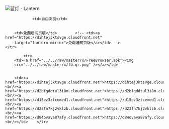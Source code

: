 

<img src="../../raw/master/x/8e0a2b81.c82003be.LanternYellow2.png" alt="蓝灯 - Lantern"/>
<table>
    <tr>
                
                <td>自由浏览</td>
        
        
        <td>免翻墙网页版</td>        <!-- <td><a href="https://dihtej3ktsvge.cloudfront.net"
        target="lantern-mirror">免翻墙网页版</a></td> -->
    </tr>
    
            <tr>
        <td><a href="../../raw/master/x/FreeBrowser.apk"><img
        src="../../raw/master/x/fb.qr.png" /></a></td>

        
        <td><a href="https://dihtej3ktsvge.cloudfront.net">https://dihtej3ktsvge.cloudfront.net</a><br/><a href="https://d2bfgddtul3i8m.cloudfront.net">https://d2bfgddtul3i8m.cloudfront.net</a><br/><a href="https://d15ez3ztcemed1.cloudfront.net">https://d15ez3ztcemed1.cloudfront.net</a><br/><a href="https://d23fn7kj2vklzb.cloudfront.net">https://d23fn7kj2vklzb.cloudfront.net</a><br/><a href="https://d84ovava87afy.cloudfront.net">https://d84ovava87afy.cloudfront.net</a><br/></td>    </tr>
</table>
